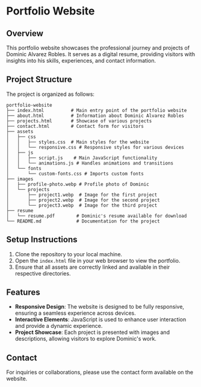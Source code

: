 # Portfolio Website

## Overview
This portfolio website showcases the professional journey and projects of Dominic Alvarez Robles. It serves as a digital resume, providing visitors with insights into his skills, experiences, and contact information.

## Project Structure
The project is organized as follows:

```
portfolio-website
├── index.html          # Main entry point of the portfolio website
├── about.html          # Information about Dominic Alvarez Robles
├── projects.html       # Showcase of various projects
├── contact.html        # Contact form for visitors
├── assets
│   ├── css
│   │   ├── styles.css  # Main styles for the website
│   │   └── responsive.css # Responsive styles for various devices
│   ├── js
│   │   ├── script.js    # Main JavaScript functionality
│   │   └── animations.js # Handles animations and transitions
│   └── fonts
│       └── custom-fonts.css # Imports custom fonts
├── images
│   ├── profile-photo.webp # Profile photo of Dominic
│   └── projects
│       ├── project1.webp  # Image for the first project
│       ├── project2.webp  # Image for the second project
│       └── project3.webp  # Image for the third project
├── resume
│   └── resume.pdf        # Dominic's resume available for download
└── README.md             # Documentation for the project
```

## Setup Instructions
1. Clone the repository to your local machine.
2. Open the `index.html` file in your web browser to view the portfolio.
3. Ensure that all assets are correctly linked and available in their respective directories.

## Features
- **Responsive Design**: The website is designed to be fully responsive, ensuring a seamless experience across devices.
- **Interactive Elements**: JavaScript is used to enhance user interaction and provide a dynamic experience.
- **Project Showcase**: Each project is presented with images and descriptions, allowing visitors to explore Dominic's work.

## Contact
For inquiries or collaborations, please use the contact form available on the website.